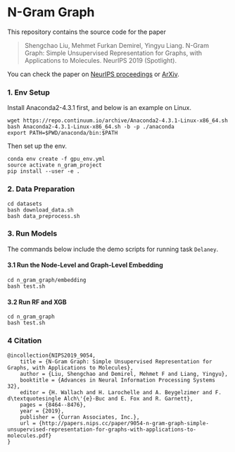 # N-Gram Graph

This repository contains the source code for the paper
> Shengchao Liu, Mehmet Furkan Demirel, Yingyu Liang. N-Gram Graph: Simple Unsupervised Representation for Graphs, with Applications to Molecules. NeurIPS 2019 (Spotlight).

You can check the paper on  [NeurIPS proceedings](https://papers.nips.cc/paper/9054-n-gram-graph-simple-unsupervised-representation-for-graphs-with-applications-to-molecules) or [ArXiv](https://arxiv.org/abs/1806.09206).

### 1. Env Setup
Install Anaconda2-4.3.1 first, and below is an example on Linux.
```
wget https://repo.continuum.io/archive/Anaconda2-4.3.1-Linux-x86_64.sh
bash Anaconda2-4.3.1-Linux-x86_64.sh -b -p ./anaconda
export PATH=$PWD/anaconda/bin:$PATH
```

Then set up the env.
```
conda env create -f gpu_env.yml
source activate n_gram_project
pip install --user -e .
```

### 2. Data Preparation
```
cd datasets
bash download_data.sh
bash data_preprocess.sh
```

### 3. Run Models

The commands below include the demo scripts for running task `Delaney`.

#### 3.1 Run the Node-Level and Graph-Level Embedding

```
cd n_gram_graph/embedding
bash test.sh
```

#### 3.2 Run RF and XGB

```
cd n_gram_graph
bash test.sh
```

### 4 Citation

```
@incollection{NIPS2019_9054,
    title = {N-Gram Graph: Simple Unsupervised Representation for Graphs, with Applications to Molecules},
    author = {Liu, Shengchao and Demirel, Mehmet F and Liang, Yingyu},
    booktitle = {Advances in Neural Information Processing Systems 32},
    editor = {H. Wallach and H. Larochelle and A. Beygelzimer and F. d\textquotesingle Alch\'{e}-Buc and E. Fox and R. Garnett},
    pages = {8464--8476},
    year = {2019},
    publisher = {Curran Associates, Inc.},
    url = {http://papers.nips.cc/paper/9054-n-gram-graph-simple-unsupervised-representation-for-graphs-with-applications-to-molecules.pdf}
}

```

